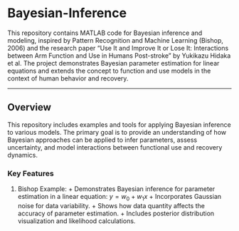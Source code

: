 # Bayesian-Inference

This repository contains MATLAB code for Bayesian inference and modeling, inspired by Pattern Recognition and Machine Learning (Bishop, 2006) and the research paper “Use It and Improve It or Lose It: Interactions between Arm Function and Use in Humans Post-stroke” by Yukikazu Hidaka et al. The project demonstrates Bayesian parameter estimation for linear equations and extends the concept to function and use models in the context of human behavior and recovery.

---

## Overview

This repository includes examples and tools for applying Bayesian inference to various models. The primary goal is to provide an understanding of how Bayesian approaches can be applied to infer parameters, assess uncertainty, and model interactions between functional use and recovery dynamics.

### Key Features

  1. Bishop Example:
	+ Demonstrates Bayesian inference for parameter estimation in a linear equation: $y = w_0 + w_1x$
	+ Incorporates Gaussian noise for data variability.
 	+ Shows how data quantity affects the accuracy of parameter estimation.
  	+ Includes posterior distribution visualization and likelihood calculations.
